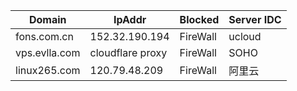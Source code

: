 
| Domain | IpAddr | Blocked | Server IDC | 
| --- | --- | --- | --- |
| fons.com.cn |  152.32.190.194 | FireWall | ucloud |
| vps.evlla.com | cloudflare proxy | FireWall | SOHO |
| linux265.com | 120.79.48.209  | FireWall | 阿里云 |

